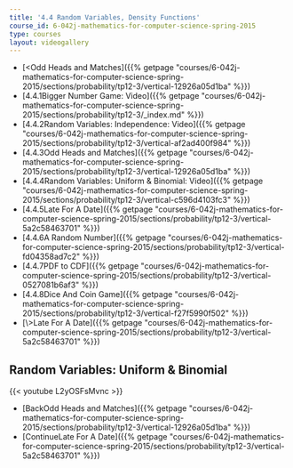 ```yaml
---
title: '4.4 Random Variables, Density Functions'
course_id: 6-042j-mathematics-for-computer-science-spring-2015
type: courses
layout: videogallery
---
```

*   [<Odd Heads and Matches]({{% getpage "courses/6-042j-mathematics-for-computer-science-spring-2015/sections/probability/tp12-3/vertical-12926a05d1ba" %}})
*   [4.4.1Bigger Number Game: Video]({{% getpage "courses/6-042j-mathematics-for-computer-science-spring-2015/sections/probability/tp12-3/_index.md" %}})
*   [4.4.2Random Variables: Independence: Video]({{% getpage "courses/6-042j-mathematics-for-computer-science-spring-2015/sections/probability/tp12-3/vertical-af2ad400f984" %}})
*   [4.4.3Odd Heads and Matches]({{% getpage "courses/6-042j-mathematics-for-computer-science-spring-2015/sections/probability/tp12-3/vertical-12926a05d1ba" %}})
*   [4.4.4Random Variables: Uniform & Binomial: Video]({{% getpage "courses/6-042j-mathematics-for-computer-science-spring-2015/sections/probability/tp12-3/vertical-c596d4103fc3" %}})
*   [4.4.5Late For A Date]({{% getpage "courses/6-042j-mathematics-for-computer-science-spring-2015/sections/probability/tp12-3/vertical-5a2c58463701" %}})
*   [4.4.6A Random Number]({{% getpage "courses/6-042j-mathematics-for-computer-science-spring-2015/sections/probability/tp12-3/vertical-fd04358ad7c2" %}})
*   [4.4.7PDF to CDF]({{% getpage "courses/6-042j-mathematics-for-computer-science-spring-2015/sections/probability/tp12-3/vertical-0527081b6af3" %}})
*   [4.4.8Dice And Coin Game]({{% getpage "courses/6-042j-mathematics-for-computer-science-spring-2015/sections/probability/tp12-3/vertical-f27f5990f502" %}})
*   [\\>Late For A Date]({{% getpage "courses/6-042j-mathematics-for-computer-science-spring-2015/sections/probability/tp12-3/vertical-5a2c58463701" %}})

Random Variables: Uniform & Binomial
------------------------------------

{{< youtube L2yOSFsMvnc >}}

*   [BackOdd Heads and Matches]({{% getpage "courses/6-042j-mathematics-for-computer-science-spring-2015/sections/probability/tp12-3/vertical-12926a05d1ba" %}})
*   [ContinueLate For A Date]({{% getpage "courses/6-042j-mathematics-for-computer-science-spring-2015/sections/probability/tp12-3/vertical-5a2c58463701" %}})